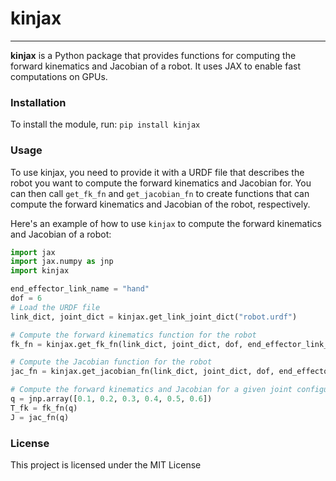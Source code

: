 # kinjax
---------------
**kinjax** is a Python package that provides functions for computing the forward kinematics and Jacobian of a robot. It uses JAX to enable fast computations on GPUs.

### Installation
To install the module, run:
```pip install kinjax```

### Usage
To use kinjax, you need to provide it with a URDF file that describes the robot you want to compute the forward kinematics and Jacobian for. You can then call `get_fk_fn` and `get_jacobian_fn` to create functions that can compute the forward kinematics and Jacobian of the robot, respectively.

Here's an example of how to use `kinjax` to compute the forward kinematics and Jacobian of a robot:

```python
import jax
import jax.numpy as jnp
import kinjax

end_effector_link_name = "hand"
dof = 6
# Load the URDF file
link_dict, joint_dict = kinjax.get_link_joint_dict("robot.urdf")

# Compute the forward kinematics function for the robot
fk_fn = kinjax.get_fk_fn(link_dict, joint_dict, dof, end_effector_link_name)

# Compute the Jacobian function for the robot
jac_fn = kinjax.get_jacobian_fn(link_dict, joint_dict, dof, end_effector_link_name)

# Compute the forward kinematics and Jacobian for a given joint configuration
q = jnp.array([0.1, 0.2, 0.3, 0.4, 0.5, 0.6])
T_fk = fk_fn(q)
J = jac_fn(q) 
```

### License
This project is licensed under the MIT License
